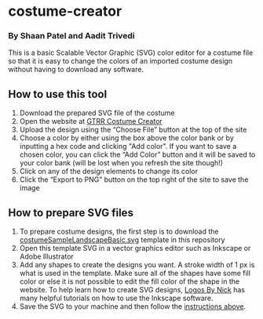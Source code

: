 # costume-creator
### By Shaan Patel and Aadit Trivedi
This is a basic Scalable Vector Graphic (SVG) color editor for a costume file so that it is easy to change the colors of an imported costume design without having to download any software.

## How to use this tool
1. Download the prepared SVG file of the costume
2. Open the website at [GTRR Costume Creator](https://gtrr-costume-creator.netlify.app/main.html)
3. Upload the design using the “Choose File” button at the top of the site
4. Choose a color by either using the box above the color bank or by inputting a hex code and clicking "Add color". If you want to save a chosen color, you can click the “Add Color” button and it will be saved to your color bank (will be lost when you refresh the site though!)
5. Click on any of the design elements to change its color
6. Click the “Export to PNG” button on the top right of the site to save the image

## How to prepare SVG files
1. To prepare costume designs, the first step is to download the [costumeSampleLandscapeBasic.svg](/costumes/costumeSampleLandscapeBasic.svg) template in this repository
2. Open this template SVG in a vector graphics editor such as Inkscape or Adobe Illustrator
3. Add any shapes to create the designs you want. A stroke width of 1 px is what is used in the template. Make sure all of the shapes have some fill color or else it is not possible to edit the fill color of the shape in the website. To help learn how to create SVG designs, [Logos By Nick](https://www.youtube.com/@LogosByNick/videos) has many helpful tutorials on how to use the Inkscape software.
4. Save the SVG to your machine and then follow the [instructions above](https://github.com/shaanpatel00/costume-creator#how-to-use-this-tool).
